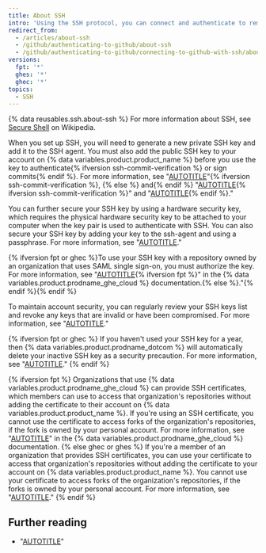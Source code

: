 ```yaml
---
title: About SSH
intro: 'Using the SSH protocol, you can connect and authenticate to remote servers and services. With SSH keys, you can connect to {% data variables.product.product_name %} without supplying your username and {% data variables.product.pat_generic %} at each visit.{% ifversion ssh-commit-verification %} You can also use an SSH key to sign commits.{% endif %}'
redirect_from:
  - /articles/about-ssh
  - /github/authenticating-to-github/about-ssh
  - /github/authenticating-to-github/connecting-to-github-with-ssh/about-ssh
versions:
  fpt: '*'
  ghes: '*'
  ghec: '*'
topics:
  - SSH
---
```


{% data reusables.ssh.about-ssh %} For more information about SSH, see [Secure Shell](https://en.wikipedia.org/wiki/Secure_Shell) on Wikipedia.

When you set up SSH, you will need to generate a new private SSH key and add it to the SSH agent. You must also add the public SSH key to your account on {% data variables.product.product_name %} before you use the key to authenticate{% ifversion ssh-commit-verification %} or sign commits{% endif %}. For more information, see "[AUTOTITLE](/authentication/connecting-to-github-with-ssh/generating-a-new-ssh-key-and-adding-it-to-the-ssh-agent)"{% ifversion ssh-commit-verification %}, {% else %} and{% endif %} "[AUTOTITLE](/authentication/connecting-to-github-with-ssh/adding-a-new-ssh-key-to-your-github-account){% ifversion ssh-commit-verification %}" and "[AUTOTITLE](/authentication/managing-commit-signature-verification/about-commit-signature-verification){% endif %}."

You can further secure your SSH key by using a hardware security key, which requires the physical hardware security key to be attached to your computer when the key pair is used to authenticate with SSH. You can also secure your SSH key by adding your key to the ssh-agent and using a passphrase. For more information, see "[AUTOTITLE](/authentication/connecting-to-github-with-ssh/working-with-ssh-key-passphrases)."

{% ifversion fpt or ghec %}To use your SSH key with a repository owned by an organization that uses SAML single sign-on, you must authorize the key. For more information, see "[AUTOTITLE](/enterprise-cloud@latest/authentication/authenticating-with-saml-single-sign-on/authorizing-an-ssh-key-for-use-with-saml-single-sign-on){% ifversion fpt %}" in the {% data variables.product.prodname_ghe_cloud %} documentation.{% else %}."{% endif %}{% endif %}

To maintain account security, you can regularly review your SSH keys list and revoke any keys that are invalid or have been compromised. For more information, see "[AUTOTITLE](/authentication/keeping-your-account-and-data-secure/reviewing-your-ssh-keys)."

{% ifversion fpt or ghec %}
If you haven't used your SSH key for a year, then {% data variables.product.prodname_dotcom %} will automatically delete your inactive SSH key as a security precaution. For more information, see "[AUTOTITLE](/authentication/troubleshooting-ssh/deleted-or-missing-ssh-keys)."
{% endif %}

{% ifversion fpt %}
Organizations that use {% data variables.product.prodname_ghe_cloud %} can provide SSH certificates, which members can use to access that organization's repositories without adding the certificate to their account on {% data variables.product.product_name %}. If you're using an SSH certificate, you cannot use the certificate to access forks of the organization's repositories, if the fork is owned by your personal account. For more information, see "[AUTOTITLE](/enterprise-cloud@latest/organizations/managing-git-access-to-your-organizations-repositories/about-ssh-certificate-authorities)" in the {% data variables.product.prodname_ghe_cloud %} documentation.
{% else ghec or ghes %}
If you're a member of an organization that provides SSH certificates, you can use your certificate to access that organization's repositories without adding the certificate to your account on {% data variables.product.product_name %}. You cannot use your certificate to access forks of the organization's repositories, if the forks is owned by your personal account. For more information, see "[AUTOTITLE](/organizations/managing-git-access-to-your-organizations-repositories/about-ssh-certificate-authorities)."
{% endif %}

## Further reading

- "[AUTOTITLE](/authentication/troubleshooting-ssh)"
